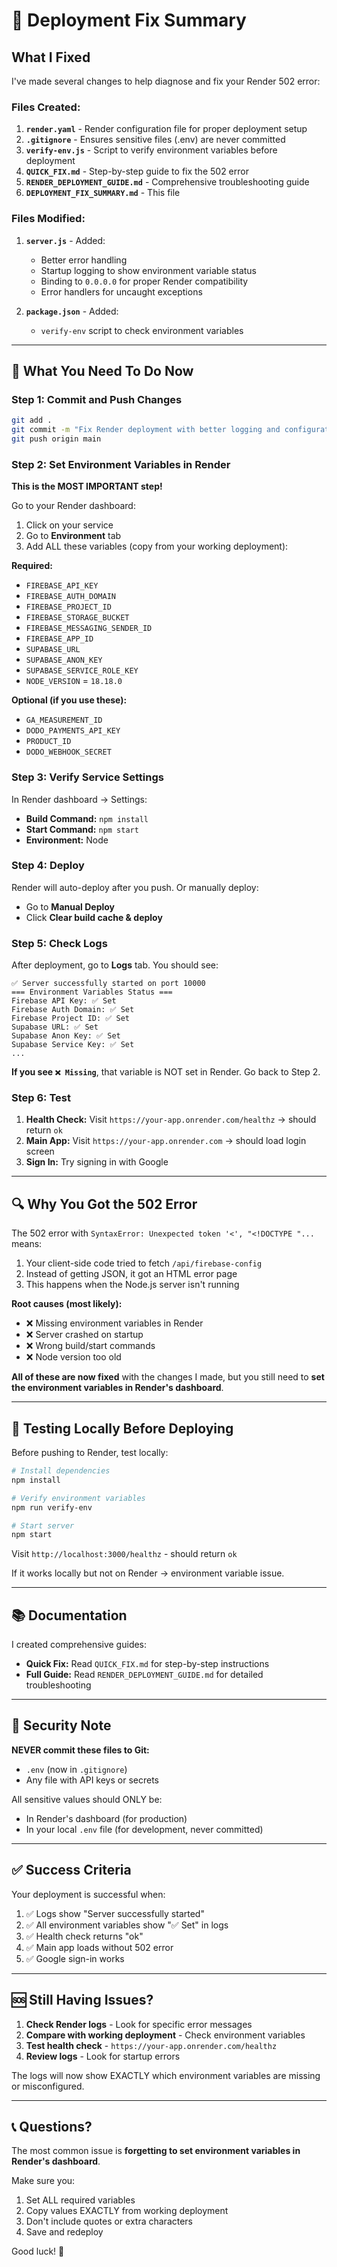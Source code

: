 # 🔧 Deployment Fix Summary

## What I Fixed

I've made several changes to help diagnose and fix your Render 502 error:

### Files Created:
1. **`render.yaml`** - Render configuration file for proper deployment setup
2. **`.gitignore`** - Ensures sensitive files (.env) are never committed
3. **`verify-env.js`** - Script to verify environment variables before deployment
4. **`QUICK_FIX.md`** - Step-by-step guide to fix the 502 error
5. **`RENDER_DEPLOYMENT_GUIDE.md`** - Comprehensive troubleshooting guide
6. **`DEPLOYMENT_FIX_SUMMARY.md`** - This file

### Files Modified:
1. **`server.js`** - Added:
   - Better error handling
   - Startup logging to show environment variable status
   - Binding to `0.0.0.0` for proper Render compatibility
   - Error handlers for uncaught exceptions

2. **`package.json`** - Added:
   - `verify-env` script to check environment variables

---

## 🎯 What You Need To Do Now

### Step 1: Commit and Push Changes

```bash
git add .
git commit -m "Fix Render deployment with better logging and configuration"
git push origin main
```

### Step 2: Set Environment Variables in Render

**This is the MOST IMPORTANT step!**

Go to your Render dashboard:
1. Click on your service
2. Go to **Environment** tab
3. Add ALL these variables (copy from your working deployment):

**Required:**
- `FIREBASE_API_KEY`
- `FIREBASE_AUTH_DOMAIN`
- `FIREBASE_PROJECT_ID`
- `FIREBASE_STORAGE_BUCKET`
- `FIREBASE_MESSAGING_SENDER_ID`
- `FIREBASE_APP_ID`
- `SUPABASE_URL`
- `SUPABASE_ANON_KEY`
- `SUPABASE_SERVICE_ROLE_KEY`
- `NODE_VERSION` = `18.18.0`

**Optional (if you use these):**
- `GA_MEASUREMENT_ID`
- `DODO_PAYMENTS_API_KEY`
- `PRODUCT_ID`
- `DODO_WEBHOOK_SECRET`

### Step 3: Verify Service Settings

In Render dashboard → Settings:
- **Build Command:** `npm install`
- **Start Command:** `npm start`
- **Environment:** Node

### Step 4: Deploy

Render will auto-deploy after you push. Or manually deploy:
- Go to **Manual Deploy**
- Click **Clear build cache & deploy**

### Step 5: Check Logs

After deployment, go to **Logs** tab. You should see:

```
✅ Server successfully started on port 10000
=== Environment Variables Status ===
Firebase API Key: ✅ Set
Firebase Auth Domain: ✅ Set
Firebase Project ID: ✅ Set
Supabase URL: ✅ Set
Supabase Anon Key: ✅ Set
Supabase Service Key: ✅ Set
...
```

**If you see `❌ Missing`**, that variable is NOT set in Render. Go back to Step 2.

### Step 6: Test

1. **Health Check:** Visit `https://your-app.onrender.com/healthz` → should return `ok`
2. **Main App:** Visit `https://your-app.onrender.com` → should load login screen
3. **Sign In:** Try signing in with Google

---

## 🔍 Why You Got the 502 Error

The 502 error with `SyntaxError: Unexpected token '<', "<!DOCTYPE "...` means:

1. Your client-side code tried to fetch `/api/firebase-config`
2. Instead of getting JSON, it got an HTML error page
3. This happens when the Node.js server isn't running

**Root causes (most likely):**
- ❌ Missing environment variables in Render
- ❌ Server crashed on startup
- ❌ Wrong build/start commands
- ❌ Node version too old

**All of these are now fixed** with the changes I made, but you still need to **set the environment variables in Render's dashboard**.

---

## 🧪 Testing Locally Before Deploying

Before pushing to Render, test locally:

```bash
# Install dependencies
npm install

# Verify environment variables
npm run verify-env

# Start server
npm start
```

Visit `http://localhost:3000/healthz` - should return `ok`

If it works locally but not on Render → environment variable issue.

---

## 📚 Documentation

I created comprehensive guides:

- **Quick Fix:** Read `QUICK_FIX.md` for step-by-step instructions
- **Full Guide:** Read `RENDER_DEPLOYMENT_GUIDE.md` for detailed troubleshooting

---

## 🔐 Security Note

**NEVER commit these files to Git:**
- `.env` (now in `.gitignore`)
- Any file with API keys or secrets

All sensitive values should ONLY be:
- In Render's dashboard (for production)
- In your local `.env` file (for development, never committed)

---

## ✅ Success Criteria

Your deployment is successful when:

1. ✅ Logs show "Server successfully started"
2. ✅ All environment variables show "✅ Set" in logs
3. ✅ Health check returns "ok"
4. ✅ Main app loads without 502 error
5. ✅ Google sign-in works

---

## 🆘 Still Having Issues?

1. **Check Render logs** - Look for specific error messages
2. **Compare with working deployment** - Check environment variables
3. **Test health check** - `https://your-app.onrender.com/healthz`
4. **Review logs** - Look for startup errors

The logs will now show EXACTLY which environment variables are missing or misconfigured.

---

## 📞 Questions?

The most common issue is **forgetting to set environment variables in Render's dashboard**. 

Make sure you:
1. Set ALL required variables
2. Copy values EXACTLY from working deployment
3. Don't include quotes or extra characters
4. Save and redeploy

Good luck! 🚀

